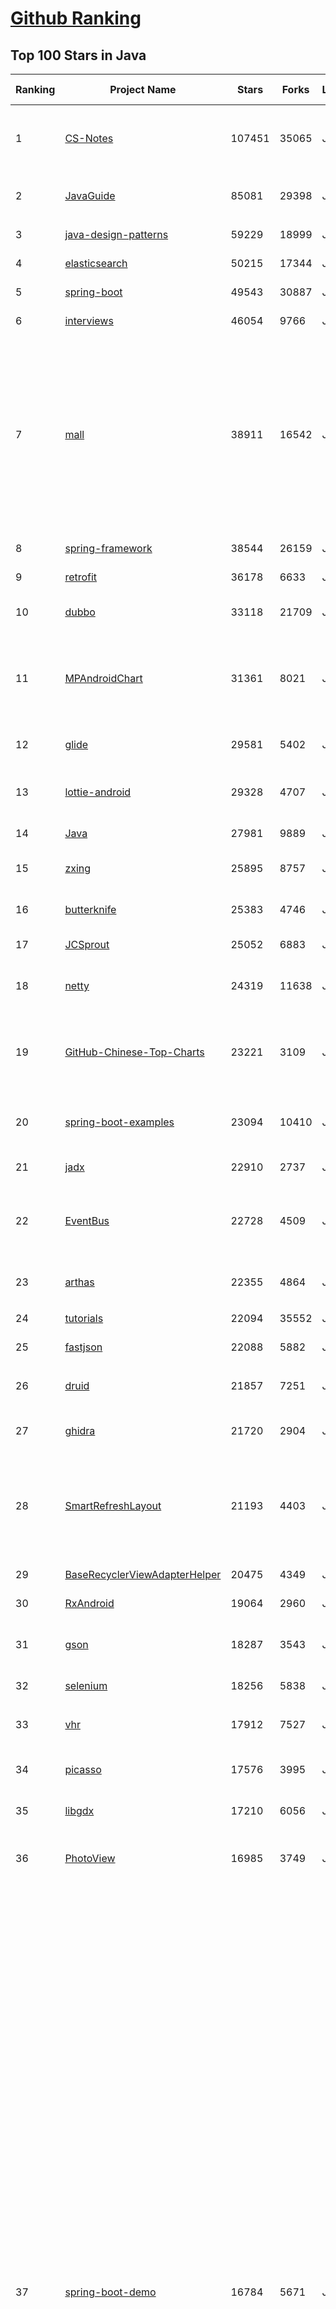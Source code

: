 [Github Ranking](../README.md)
==========

## Top 100 Stars in Java

| Ranking | Project Name | Stars | Forks | Language | Open Issues | Description | Last Commit |
| ------- | ------------ | ----- | ----- | -------- | ----------- | ----------- | ----------- |
| 1 | [CS-Notes](https://github.com/CyC2018/CS-Notes) | 107451 | 35065 | Java | 52 | :books: 技术面试必备基础知识、Leetcode、计算机操作系统、计算机网络、系统设计、Java、Python、C++ | 2020-07-18T09:12:21Z |
| 2 | [JavaGuide](https://github.com/Snailclimb/JavaGuide) | 85081 | 29398 | Java | 29 | 「Java学习+面试指南」一份涵盖大部分Java程序员所需要掌握的核心知识。 | 2020-07-31T14:20:51Z |
| 3 | [java-design-patterns](https://github.com/iluwatar/java-design-patterns) | 59229 | 18999 | Java | 244 | Design patterns implemented in Java | 2020-08-01T02:59:53Z |
| 4 | [elasticsearch](https://github.com/elastic/elasticsearch) | 50215 | 17344 | Java | 2895 | Open Source, Distributed, RESTful Search Engine | 2020-08-01T02:20:39Z |
| 5 | [spring-boot](https://github.com/spring-projects/spring-boot) | 49543 | 30887 | Java | 502 | Spring Boot | 2020-08-01T00:28:58Z |
| 6 | [interviews](https://github.com/kdn251/interviews) | 46054 | 9766 | Java | 75 | Everything you need to know to get the job. | 2020-07-24T17:36:01Z |
| 7 | [mall](https://github.com/macrozheng/mall) | 38911 | 16542 | Java | 19 | mall项目是一套电商系统，包括前台商城系统及后台管理系统，基于SpringBoot+MyBatis实现，采用Docker容器化部署。 前台商城系统包含首页门户、商品推荐、商品搜索、商品展示、购物车、订单流程、会员中心、客户服务、帮助中心等模块。 后台管理系统包含商品管理、订单管理、会员管理、促销管理、运营管理、内容管理、统计报表、财务管理、权限管理、设置等模块。 | 2020-07-31T12:28:46Z |
| 8 | [spring-framework](https://github.com/spring-projects/spring-framework) | 38544 | 26159 | Java | 1153 | Spring Framework | 2020-08-01T01:19:19Z |
| 9 | [retrofit](https://github.com/square/retrofit) | 36178 | 6633 | Java | 111 | A type-safe HTTP client for Android and the JVM | 2020-06-29T21:23:06Z |
| 10 | [dubbo](https://github.com/apache/dubbo) | 33118 | 21709 | Java | 774 | Apache Dubbo is a high-performance, java based, open source RPC framework. | 2020-07-31T09:12:26Z |
| 11 | [MPAndroidChart](https://github.com/PhilJay/MPAndroidChart) | 31361 | 8021 | Java | 1796 | A powerful 🚀 Android chart view / graph view library, supporting line- bar- pie- radar- bubble- and candlestick charts as well as scaling, panning and animations. | 2020-07-10T19:38:11Z |
| 12 | [glide](https://github.com/bumptech/glide) | 29581 | 5402 | Java | 146 | An image loading and caching library for Android focused on smooth scrolling | 2020-07-21T21:31:53Z |
| 13 | [lottie-android](https://github.com/airbnb/lottie-android) | 29328 | 4707 | Java | 53 | Render After Effects animations natively on Android and iOS, Web, and React Native | 2020-07-30T10:06:11Z |
| 14 | [Java](https://github.com/TheAlgorithms/Java) | 27981 | 9889 | Java | 407 | All Algorithms implemented in Java | 2020-07-31T17:22:07Z |
| 15 | [zxing](https://github.com/zxing/zxing) | 25895 | 8757 | Java | 8 | ZXing ("Zebra Crossing") barcode scanning library for Java, Android | 2020-07-22T18:00:38Z |
| 16 | [butterknife](https://github.com/JakeWharton/butterknife) | 25383 | 4746 | Java | 111 | Bind Android views and callbacks to fields and methods. | 2020-07-23T02:00:36Z |
| 17 | [JCSprout](https://github.com/crossoverJie/JCSprout) | 25052 | 6883 | Java | 37 | 👨‍🎓 Java Core Sprout : basic, concurrent, algorithm  | 2020-05-18T13:54:49Z |
| 18 | [netty](https://github.com/netty/netty) | 24319 | 11638 | Java | 458 | Netty project - an event-driven asynchronous network application framework | 2020-08-01T02:56:01Z |
| 19 | [GitHub-Chinese-Top-Charts](https://github.com/kon9chunkit/GitHub-Chinese-Top-Charts) | 23221 | 3109 | Java | 69 | :cn: GitHub中文排行榜，帮助你发现高分优秀中文项目、更高效地吸收国人的优秀经验成果；榜单每周更新一次，敬请关注！ | 2020-07-27T00:21:01Z |
| 20 | [spring-boot-examples](https://github.com/ityouknow/spring-boot-examples) | 23094 | 10410 | Java | 4 | about learning Spring Boot via examples. Spring Boot 教程、技术栈示例代码，快速简单上手教程。  | 2020-07-19T03:04:12Z |
| 21 | [jadx](https://github.com/skylot/jadx) | 22910 | 2737 | Java | 122 | Dex to Java decompiler | 2020-07-31T18:31:47Z |
| 22 | [EventBus](https://github.com/greenrobot/EventBus) | 22728 | 4509 | Java | 137 | Event bus for Android and Java that simplifies communication between Activities, Fragments, Threads, Services, etc. Less code, better quality. | 2020-03-04T03:28:27Z |
| 23 | [arthas](https://github.com/alibaba/arthas) | 22355 | 4864 | Java | 177 | Alibaba Java Diagnostic Tool Arthas/Alibaba Java诊断利器Arthas | 2020-07-30T07:07:43Z |
| 24 | [tutorials](https://github.com/eugenp/tutorials) | 22094 | 35552 | Java | 77 | Just Announced - "Learn Spring Security OAuth":  | 2020-08-01T02:37:56Z |
| 25 | [fastjson](https://github.com/alibaba/fastjson) | 22088 | 5882 | Java | 1397 | A fast JSON parser/generator for Java.   | 2020-07-31T00:31:06Z |
| 26 | [druid](https://github.com/alibaba/druid) | 21857 | 7251 | Java | 1802 | 阿里巴巴计算平台事业部出品，为监控而生的数据库连接池 | 2020-07-23T09:07:48Z |
| 27 | [ghidra](https://github.com/NationalSecurityAgency/ghidra) | 21720 | 2904 | Java | 906 | Ghidra is a software reverse engineering (SRE) framework | 2020-07-31T13:55:09Z |
| 28 | [SmartRefreshLayout](https://github.com/scwang90/SmartRefreshLayout) | 21193 | 4403 | Java | 75 | 🔥下拉刷新、上拉加载、二级刷新、淘宝二楼、RefreshLayout、OverScroll，Android智能下拉刷新框架，支持越界回弹、越界拖动，具有极强的扩展性，集成了几十种炫酷的Header和 Footer。 | 2020-07-29T15:39:54Z |
| 29 | [BaseRecyclerViewAdapterHelper](https://github.com/CymChad/BaseRecyclerViewAdapterHelper) | 20475 | 4349 | Java | 215 | BRVAH:Powerful and flexible RecyclerAdapter | 2020-07-01T05:27:46Z |
| 30 | [RxAndroid](https://github.com/ReactiveX/RxAndroid) | 19064 | 2960 | Java | 0 | RxJava bindings for Android | 2020-06-11T09:22:46Z |
| 31 | [gson](https://github.com/google/gson) | 18287 | 3543 | Java | 550 | A Java serialization/deserialization library to convert Java Objects into JSON and back | 2020-07-31T12:17:08Z |
| 32 | [selenium](https://github.com/SeleniumHQ/selenium) | 18256 | 5838 | Java | 394 | A browser automation framework and ecosystem. | 2020-07-31T14:07:37Z |
| 33 | [vhr](https://github.com/lenve/vhr) | 17912 | 7527 | Java | 140 | 微人事是一个前后端分离的人力资源管理系统，项目采用SpringBoot+Vue开发。 | 2020-07-29T22:09:55Z |
| 34 | [picasso](https://github.com/square/picasso) | 17576 | 3995 | Java | 206 | A powerful image downloading and caching library for Android | 2020-05-13T00:18:44Z |
| 35 | [libgdx](https://github.com/libgdx/libgdx) | 17210 | 6056 | Java | 354 | Desktop/Android/HTML5/iOS Java game development framework | 2020-07-31T21:17:59Z |
| 36 | [PhotoView](https://github.com/chrisbanes/PhotoView) | 16985 | 3749 | Java | 156 | Implementation of ImageView for Android that supports zooming, by various touch gestures. | 2020-06-19T14:15:19Z |
| 37 | [spring-boot-demo](https://github.com/xkcoding/spring-boot-demo) | 16784 | 5671 | Java | 62 | spring boot demo 是一个用来深度学习并实战 spring boot 的项目，目前总共包含 65 个集成demo，已经完成 53 个。  该项目已成功集成 actuator(监控)、admin(可视化监控)、logback(日志)、aopLog(通过AOP记录web请求日志)、统一异常处理(json级别和页面级别)、freemarker(模板引擎)、thymeleaf(模板引擎)、Beetl(模板引擎)、Enjoy(模板引擎)、JdbcTemplate(通用JDBC操作数据库)、JPA(强大的ORM框架)、mybatis(强大的ORM框架)、通用Mapper(快速操作Mybatis)、PageHelper(通用的Mybatis分页插件)、mybatis-plus(快速操作Mybatis)、BeetlSQL(强大的ORM框架)、upload(本地文件上传和七牛云文件上传)、redis(缓存)、ehcache(缓存)、email(发送各种类型邮件)、task(基础定时任务)、quartz(动态管理定时任务)、xxl-job(分布式定时任务)、swagger(API接口管理测试)、security(基于RBAC的动态权限认证)、SpringSession(Session共享)、Zookeeper(结合AOP实现分布式锁)、RabbitMQ(消息队列)、Kafka(消息队列)、websocket(服务端推送监控服务器运行信息)、socket.io(聊天室)、ureport2(中国式报表)、打包成war文件、集成 ElasticSearch(基本操作和高级查询)、Async(异步任务)、集成Dubbo(采用官方的starter)、MongoDB(文档数据库)、neo4j(图数据库)、docker(容器化)、JPA多数据源、Mybatis多数据源、代码生成器、GrayLog(日志收集)、JustAuth(第三方登录)、LDAP(增删改查)、动态添加/切换数据源、单机限流(AOP + Guava RateLimiter)、分布式限流(AOP + Redis + Lua)、ElasticSearch 7.x(使用官方 Rest High Level Client)、HTTPS。 | 2020-07-15T13:18:49Z |
| 38 | [Android-Universal-Image-Loader](https://github.com/nostra13/Android-Universal-Image-Loader) | 16742 | 6301 | Java | 436 | Powerful and flexible library for loading, caching and displaying images on Android. | 2020-04-06T21:07:32Z |
| 39 | [seata](https://github.com/seata/seata) | 16686 | 4621 | Java | 403 | :fire: Seata is an easy-to-use, high-performance, open source distributed transaction solution. | 2020-07-31T15:44:34Z |
| 40 | [miaosha](https://github.com/qiurunze123/miaosha) | 16489 | 4061 | Java | 31 | ⭐⭐⭐⭐秒杀系统设计与实现.互联网工程师进阶与分析🙋🐓 | 2020-07-01T22:28:07Z |
| 41 | [kafka](https://github.com/apache/kafka) | 16472 | 8766 | Java | 729 | Mirror of Apache Kafka | 2020-08-01T02:29:27Z |
| 42 | [toBeTopJavaer](https://github.com/hollischuang/toBeTopJavaer) | 16388 | 3833 | Java | 17 | To Be Top Javaer - Java工程师成神之路 | 2020-07-31T22:26:57Z |
| 43 | [easyexcel](https://github.com/alibaba/easyexcel) | 16129 | 4216 | Java | 87 | 快速、简单避免OOM的java处理Excel工具 | 2020-07-29T02:33:40Z |
| 44 | [halo](https://github.com/halo-dev/halo) | 16019 | 5391 | Java | 73 | ✍  An excellent open source blog publishing application. \| 一个优秀的开源博客发布应用。 | 2020-07-29T03:12:28Z |
| 45 | [ExoPlayer](https://github.com/google/ExoPlayer) | 16019 | 4802 | Java | 424 | An extensible media player for Android | 2020-07-31T04:54:13Z |
| 46 | [jenkins](https://github.com/jenkinsci/jenkins) | 15905 | 6359 | Java | 66 | Jenkins automation server | 2020-07-31T22:29:45Z |
| 47 | [SpringAll](https://github.com/wuyouzhuguli/SpringAll) | 15798 | 4637 | Java | 7 | 循序渐进，学习Spring Boot、Spring Boot & Shiro、Spring Batch、Spring Cloud、Spring Cloud Alibaba、Spring Security & Spring Security OAuth2，博客Spring系列源码：https://mrbird.cc | 2020-05-13T13:44:05Z |
| 48 | [zheng](https://github.com/shuzheng/zheng) | 15519 | 7364 | Java | 39 | 基于Spring+SpringMVC+Mybatis分布式敏捷开发系统架构，提供整套公共微服务服务模块：集中权限管理（单点登录）、内容管理、支付中心、用户管理（支持第三方登录）、微信平台、存储系统、配置中心、日志分析、任务和通知等，支持服务治理、监控和追踪，努力为中小型企业打造全方位J2EE企业级开发解决方案。 | 2020-07-01T19:54:07Z |
| 49 | [tinker](https://github.com/Tencent/tinker) | 15188 | 3063 | Java | 312 | Tinker is a hot-fix solution library for Android, it supports dex, library and resources update without reinstall apk. | 2020-07-31T07:59:15Z |
| 50 | [spring-cloud-alibaba](https://github.com/alibaba/spring-cloud-alibaba) | 14836 | 4417 | Java | 275 | Spring Cloud Alibaba provides a one-stop solution for application development for the distributed solutions of Alibaba middleware. | 2020-07-29T05:46:06Z |
| 51 | [Telegram](https://github.com/DrKLO/Telegram) | 14487 | 5389 | Java | 419 | Telegram for Android source | 2020-07-26T21:13:39Z |
| 52 | [Android-CleanArchitecture](https://github.com/android10/Android-CleanArchitecture) | 14427 | 3240 | Java | 142 | This is a sample app that is part of a series of blog posts I have written about how to architect an android application using Uncle Bob's clean architecture approach. | 2020-04-10T05:54:00Z |
| 53 | [dbeaver](https://github.com/dbeaver/dbeaver) | 14426 | 1311 | Java | 1202 | Free universal database tool and SQL client | 2020-07-31T20:27:00Z |
| 54 | [jeecg-boot](https://github.com/zhangdaiscott/jeecg-boot) | 14330 | 5524 | Java | 66 | 基于代码生成器的低代码平台，无代码开发、超越传统商业平台！前后端分离架构：SpringBoot 2.x，Ant Design&Vue，Mybatis-plus，Shiro，JWT。强大的代码生成器让前后端代码一键生成，无需写任何代码! 引领新开发模式(OnlineCoding-> 代码生成-> 手工MERGE)，帮助Java项目解决70%重复工作，让开发更关注业务逻辑，既能快速提高开发效率，帮助公司节省成本，同时又不失灵活性。 | 2020-07-21T03:29:02Z |
| 55 | [skywalking](https://github.com/apache/skywalking) | 14168 | 4115 | Java | 126 | APM, Application Performance Monitoring System | 2020-08-01T02:41:10Z |
| 56 | [mybatis-3](https://github.com/mybatis/mybatis-3) | 13993 | 9338 | Java | 162 | MyBatis SQL mapper framework for Java | 2020-07-31T01:01:31Z |
| 57 | [hutool](https://github.com/looly/hutool) | 13954 | 4365 | Java | 2 | A set of tools that keep Java sweet. | 2020-07-31T01:43:17Z |
| 58 | [cat](https://github.com/dianping/cat) | 13892 | 4485 | Java | 70 | CAT 作为服务端项目基础组件，提供了 Java, C/C++, Node.js, Python, Go 等多语言客户端，已经在美团点评的基础架构中间件框架（MVC框架，RPC框架，数据库框架，缓存框架等，消息队列，配置系统等）深度集成，为美团点评各业务线提供系统丰富的性能指标、健康状况、实时告警等。 | 2020-07-13T21:56:00Z |
| 59 | [redisson](https://github.com/redisson/redisson) | 13836 | 3402 | Java | 170 | Redisson - Redis Java client with features of In-Memory Data Grid. Over 50 Redis based Java objects and services: Set, Multimap, SortedSet, Map, List, Queue, Deque, Semaphore, Lock, AtomicLong, Map Reduce, Publish / Subscribe, Bloom filter, Spring Cache, Tomcat, Scheduler, JCache API, Hibernate, MyBatis, RPC, local cache ... | 2020-07-31T09:51:53Z |
| 60 | [litemall](https://github.com/linlinjava/litemall) | 13814 | 5564 | Java | 32 | 又一个小商城。litemall = Spring Boot后端 + Vue管理员前端 + 微信小程序用户前端 + Vue用户移动端 | 2020-07-31T03:55:59Z |
| 61 | [flink](https://github.com/apache/flink) | 13734 | 7462 | Java | 434 | Apache Flink | 2020-07-31T18:01:13Z |
| 62 | [HikariCP](https://github.com/brettwooldridge/HikariCP) | 13440 | 2078 | Java | 266 | 光 HikariCP・A solid, high-performance, JDBC connection pool at last. | 2020-06-22T01:16:11Z |
| 63 | [nacos](https://github.com/alibaba/nacos) | 13380 | 4469 | Java | 365 | an easy-to-use dynamic service discovery, configuration and service management platform for building cloud native applications. | 2020-07-31T14:58:41Z |
| 64 | [Material-Animations](https://github.com/lgvalle/Material-Animations) | 13370 | 2560 | Java | 19 | Android Transition animations explanation with examples. | 2019-04-02T15:42:38Z |
| 65 | [FizzBuzzEnterpriseEdition](https://github.com/EnterpriseQualityCoding/FizzBuzzEnterpriseEdition) | 13321 | 594 | Java | 301 | FizzBuzz Enterprise Edition is a no-nonsense implementation of FizzBuzz made by serious businessmen for serious business purposes. | 2020-07-19T14:35:12Z |
| 66 | [CircleImageView](https://github.com/hdodenhof/CircleImageView) | 13312 | 2974 | Java | 4 | A circular ImageView for Android | 2020-04-18T12:47:45Z |
| 67 | [springboot-learning-example](https://github.com/JeffLi1993/springboot-learning-example) | 13247 | 6490 | Java | 18 | spring boot 实践学习案例，是 spring boot 初学者及核心技术巩固的最佳实践。另外写博客，用 OpenWrite。 | 2020-07-01T18:20:44Z |
| 68 | [lottie-react-native](https://github.com/react-native-community/lottie-react-native) | 13217 | 1416 | Java | 79 | Lottie wrapper for React Native. | 2020-07-30T14:54:06Z |
| 69 | [zipkin](https://github.com/openzipkin/zipkin) | 13213 | 2499 | Java | 169 | Zipkin is a distributed tracing system | 2020-07-29T09:33:00Z |
| 70 | [graal](https://github.com/oracle/graal) | 13091 | 950 | Java | 754 | GraalVM: Run Programs Faster Anywhere :rocket: | 2020-07-31T19:19:35Z |
| 71 | [disruptor](https://github.com/LMAX-Exchange/disruptor) | 12725 | 3153 | Java | 11 | High Performance Inter-Thread Messaging Library | 2020-07-30T14:53:30Z |
| 72 | [ARouter](https://github.com/alibaba/ARouter) | 12211 | 2110 | Java | 62 | 💪 A framework for assisting in the renovation of Android componentization (帮助 Android App 进行组件化改造的路由框架) | 2020-07-01T18:20:16Z |
| 73 | [greenDAO](https://github.com/greenrobot/greenDAO) | 12157 | 2847 | Java | 211 | greenDAO is a light & fast ORM solution for Android that maps objects to SQLite databases. | 2020-05-04T06:12:38Z |
| 74 | [stetho](https://github.com/facebook/stetho) | 11979 | 1099 | Java | 68 | Stetho is a debug bridge for Android applications, enabling the powerful Chrome Developer Tools and much more. | 2020-07-27T19:35:36Z |
| 75 | [Android-PickerView](https://github.com/Bigkoo/Android-PickerView) | 11972 | 3047 | Java | 349 | This is a picker view for android , support linkage effect, timepicker and optionspicker.（时间选择器、省市区三级联动） | 2020-06-12T04:46:30Z |
| 76 | [QMUI_Android](https://github.com/Tencent/QMUI_Android) | 11901 | 2282 | Java | 288 | 提高 Android UI 开发效率的 UI 库 | 2020-07-25T07:16:40Z |
| 77 | [Luban](https://github.com/Curzibn/Luban) | 11860 | 2007 | Java | 123 | Luban(鲁班)—Image compression with efficiency very close to WeChat Moments/可能是最接近微信朋友圈的图片压缩算法 | 2019-09-12T02:26:37Z |
| 78 | [SpringBoot-Learning](https://github.com/dyc87112/SpringBoot-Learning) | 11846 | 4007 | Java | 38 | Spring Boot基础教程，Spring Boot 2.x版本连载中！！！ | 2020-07-26T08:14:20Z |
| 79 | [AndroidSwipeLayout](https://github.com/daimajia/AndroidSwipeLayout) | 11835 | 2719 | Java | 371 | The Most Powerful Swipe Layout! | 2020-02-04T17:04:45Z |
| 80 | [shardingsphere](https://github.com/apache/shardingsphere) | 11763 | 3886 | Java | 114 | Distributed database middleware | 2020-08-01T02:55:43Z |
| 81 | [rocketmq](https://github.com/apache/rocketmq) | 11754 | 6391 | Java | 279 | Mirror of Apache RocketMQ | 2020-07-31T09:22:24Z |
| 82 | [deeplearning4j](https://github.com/eclipse/deeplearning4j) | 11734 | 4844 | Java | 1073 | Eclipse Deeplearning4j, ND4J, DataVec and more - deep learning & linear algebra for Java/Scala with GPUs + Spark | 2020-07-31T11:50:53Z |
| 83 | [react-native-navigation](https://github.com/wix/react-native-navigation) | 11589 | 2577 | Java | 128 | A complete native navigation solution for React Native | 2020-07-30T17:38:56Z |
| 84 | [AndroidViewAnimations](https://github.com/daimajia/AndroidViewAnimations) | 11417 | 2345 | Java | 58 | Cute view animation collection. | 2020-02-04T17:10:43Z |
| 85 | [bytecode-viewer](https://github.com/Konloch/bytecode-viewer) | 11343 | 798 | Java | 59 | A Java 8+ Jar & Android APK Reverse Engineering Suite (Decompiler, Editor, Debugger & More) | 2020-07-26T01:45:10Z |
| 86 | [vert.x](https://github.com/eclipse-vertx/vert.x) | 11218 | 1713 | Java | 253 | Vert.x is a tool-kit for building reactive applications on the JVM | 2020-07-27T21:22:32Z |
| 87 | [SlidingMenu](https://github.com/jfeinstein10/SlidingMenu) | 11201 | 5243 | Java | 307 | An Android library that allows you to easily create applications with slide-in menus. You may use it in your Android apps provided that you cite this project and include the license in your app. Thanks! | 2017-03-31T02:15:51Z |
| 88 | [androidannotations](https://github.com/androidannotations/androidannotations) | 11060 | 2446 | Java | 45 | Fast Android Development. Easy maintainance. | 2020-04-10T10:49:55Z |
| 89 | [VasSonic](https://github.com/Tencent/VasSonic) | 10932 | 1484 | Java | 37 | VasSonic is a lightweight and high-performance Hybrid framework developed by tencent VAS team, which is intended to speed up the first screen of websites working on Android and iOS platform.  | 2020-01-04T11:55:57Z |
| 90 | [presto](https://github.com/prestodb/presto) | 10898 | 3718 | Java | 970 | The official home of the Presto distributed SQL query engine for big data | 2020-08-01T02:20:04Z |
| 91 | [mockito](https://github.com/mockito/mockito) | 10852 | 1926 | Java | 278 | Most popular Mocking framework for unit tests written in Java | 2020-07-30T07:46:00Z |
| 92 | [material-components-android](https://github.com/material-components/material-components-android) | 10723 | 2014 | Java | 409 | Modular and customizable Material Design UI components for Android | 2020-07-31T21:25:10Z |
| 93 | [hadoop](https://github.com/apache/hadoop) | 10711 | 6636 | Java | 305 | Apache Hadoop | 2020-08-01T00:54:57Z |
| 94 | [pinpoint](https://github.com/naver/pinpoint) | 10623 | 3227 | Java | 146 | APM, (Application Performance Management) tool for large-scale distributed systems.  | 2020-07-31T23:35:33Z |
| 95 | [Arduino](https://github.com/arduino/Arduino) | 10520 | 6713 | Java | 991 | open-source electronics platform | 2020-07-31T13:01:59Z |
| 96 | [vlayout](https://github.com/alibaba/vlayout) | 10461 | 1775 | Java | 183 | Project vlayout is a powerfull LayoutManager extension for RecyclerView, it provides a group of layouts for RecyclerView. Make it able to handle a complicate situation when grid, list and other layouts in the same recyclerview.  | 2020-07-07T02:01:19Z |
| 97 | [Apktool](https://github.com/iBotPeaches/Apktool) | 10401 | 2556 | Java | 247 | A tool for reverse engineering Android apk files | 2020-07-16T13:40:33Z |
| 98 | [tink](https://github.com/google/tink) | 10340 | 835 | Java | 53 | Tink is a multi-language, cross-platform, open source library that provides cryptographic APIs that are secure, easy to use correctly, and hard(er) to misuse. | 2020-08-01T00:23:02Z |
| 99 | [elasticsearch-analysis-ik](https://github.com/medcl/elasticsearch-analysis-ik) | 10214 | 2363 | Java | 262 | The IK Analysis plugin integrates Lucene IK analyzer into elasticsearch, support customized dictionary. | 2020-07-29T23:34:00Z |
| 100 | [VirtualXposed](https://github.com/android-hacker/VirtualXposed) | 10211 | 1811 | Java | 118 | A simple app to use Xposed without root, unlock the bootloader or modify system image, etc. | 2020-07-27T12:50:19Z |

